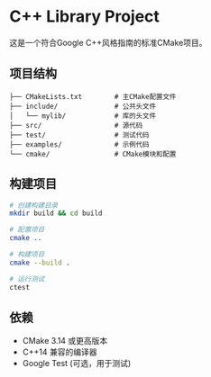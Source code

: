 # C++ Library Project

这是一个符合Google C++风格指南的标准CMake项目。

## 项目结构

```
├── CMakeLists.txt        # 主CMake配置文件
├── include/              # 公共头文件
│   └── mylib/            # 库的头文件
├── src/                  # 源代码
├── test/                 # 测试代码
├── examples/             # 示例代码
└── cmake/                # CMake模块和配置
```

## 构建项目

```bash
# 创建构建目录
mkdir build && cd build

# 配置项目
cmake ..

# 构建项目
cmake --build .

# 运行测试
ctest
```

## 依赖

- CMake 3.14 或更高版本
- C++14 兼容的编译器
- Google Test (可选，用于测试)